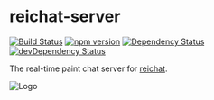 # reichat-server

[![Build Status](https://secure.travis-ci.org/kanreisa/reichat-server.png)](http://travis-ci.org/kanreisa/reichat-server)
[![npm version](https://badge.fury.io/js/reichat-server.svg)](http://badge.fury.io/js/reichat-server)
[![Dependency Status](https://david-dm.org/kanreisa/reichat-server.svg)](https://david-dm.org/kanreisa/reichat-server)
[![devDependency Status](https://david-dm.org/kanreisa/reichat-server/dev-status.svg)](https://david-dm.org/kanreisa/reichat-server#info=devDependencies)

The real-time paint chat server for [reichat](https://github.com/kanreisa/reichat).

![Logo](https://yabumi.cc/14b08e54b51e2abe7c7a55c7.svg)